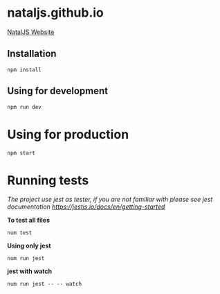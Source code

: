 # nataljs.github.io
[NatalJS Website](http://nataljs.github.io)

## Installation

`npm install`

## Using for development

`npm run dev`

# Using for production

`npm start`

# Running tests

*The project use jest as tester, if you are not familiar with please see jest documentation https://jestjs.io/docs/en/getting-started*

**To test all files**

`num test`

**Using only jest**

`num run jest`

**jest with watch**

`num run jest -- -- watch`

